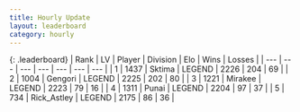 ```yaml
---
title: Hourly Update
layout: leaderboard
category: hourly
---
```


{: .leaderboard}
| Rank | LV | Player | Division | Elo | Wins | Losses |
| --- | --- | --- | --- | --- | --- | --- |
| <span data-change="0">1</span> | 1437 | <span title="ID: 353063">Sktima</span> | LEGEND | <span data-change="0">2226</span> | <span data-change="0">204</span> | <span data-change="0">69</span> |
| <span data-change="1">2</span> | 1004 | <span title="ID: 294236">Gengori</span> | LEGEND | <span data-change="19">2225</span> | <span data-change="4">202</span> | <span data-change="0">80</span> |
| <span data-change="-1">3</span> | 1221 | <span title="ID: 416373">Mirakee</span> | LEGEND | <span data-change="0">2223</span> | <span data-change="0">79</span> | <span data-change="0">16</span> |
| <span data-change="0">4</span> | 1311 | <span title="ID: 361226">Punai</span> | LEGEND | <span data-change="0">2204</span> | <span data-change="0">97</span> | <span data-change="0">37</span> |
| <span data-change="0">5</span> | 734 | <span title="ID: 466583">Rick_Astley</span> | LEGEND | <span data-change="0">2175</span> | <span data-change="0">86</span> | <span data-change="0">36</span> |